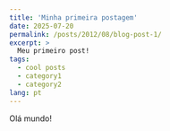 ```yaml
---
title: 'Minha primeira postagem'
date: 2025-07-20
permalink: /posts/2012/08/blog-post-1/
excerpt: >
  Meu primeiro post!
tags:
  - cool posts
  - category1
  - category2
lang: pt
---
```


Olá mundo!